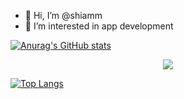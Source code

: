 - 👋 Hi, I’m @shiamm
- 👀 I’m interested in app development

[![Anurag's GitHub stats](https://github-readme-stats.vercel.app/api?username=shiamm&show_icons=true&hide=contribs,prs)](https://github.com/anuraghazra/github-readme-stats)

<div align="center">
<img src="https://komarev.com/ghpvc/?username=shiamm&&style=flat-square" align="center" />
</div>  

[![Top Langs](https://github-readme-stats.vercel.app/api/top-langs/?username=shiamm&layout=compact)](https://github.com/anuraghazra/github-readme-stats)
